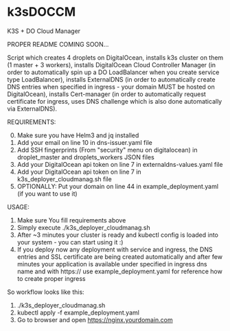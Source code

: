 # k3sDOCCM
K3S + DO Cloud Manager

PROPER README COMING SOON...

Script which creates 4 droplets on DigitalOcean, installs k3s cluster on them (1 master + 3 workers), installs DigitalOcean Cloud Controller Manager (in order to automatically spin up a DO LoadBalancer when you create service type LoadBalancer), installs ExternalDNS (in order to automatically create DNS entries when specified in ingress - your domain MUST be hosted on DigitalOcean), installs Cert-manager (in order to automatically request certificate for ingress, uses DNS challenge which is also done automatically via ExternalDNS).

REQUIREMENTS:

0. Make sure you have Helm3 and jq installed
1. Add your email on line 10 in dns-issuer.yaml file
2. Add SSH fingerprints (From "security" menu on digitalocean) in droplet_master and droplets_workers JSON files
3. Add your DigitalOcean api token on line 7 in externaldns-values.yaml file
4. Add your DigitalOcean api token on line 7 in k3s_deployer_cloudmanag.sh file
5. OPTIONALLY: Put your domain on line 44 in example_deployment.yaml (if you want to use it)


USAGE:

1. Make sure You fill requirements above
2. Simply execute ./k3s_deployer_cloudmanag.sh
3. After ~3 minutes your cluster is ready and kubectl config is loaded into your system - you can start using it :)
4. If you deploy now any deployment with service and ingress, the DNS entries and SSL certificate are being created automatically and after few minutes your application is available under specified in ingress dns name and with https:// use example_deployment.yaml for reference how to create proper ingress

So workflow looks like this:

1. ./k3s_deployer_cloudmanag.sh
2. kubectl apply -f example_deployment.yaml
3. Go to browser and open https://nginx.yourdomain.com
